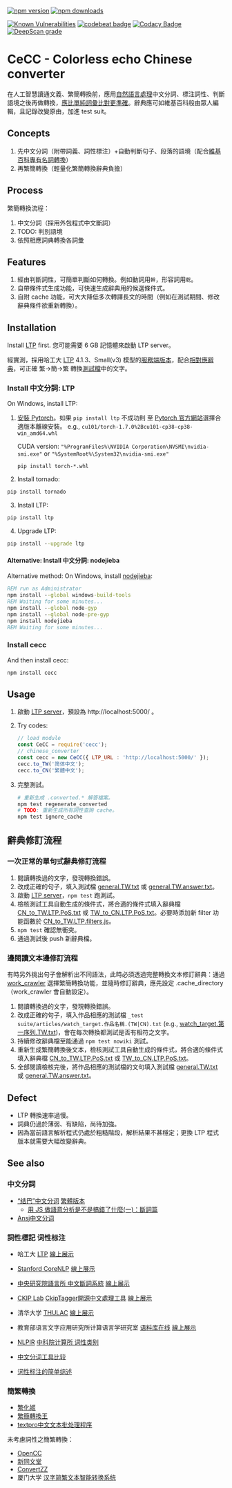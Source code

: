 ﻿[![npm version](https://badge.fury.io/js/cecc.svg)](https://www.npmjs.com/package/cecc)
[![npm downloads](https://img.shields.io/npm/dm/cecc.svg)](https://www.npmjs.com/package/cecc)
<!--
[![Travis CI Build Status](https://travis-ci.com/kanasimi/Chinese_converter.svg?branch=master)](https://travis-ci.com/kanasimi/Chinese_converter)
[![codecov](https://codecov.io/gh/kanasimi/Chinese_converter/branch/master/graph/badge.svg)](https://codecov.io/gh/kanasimi/Chinese_converter)
-->

[![Known Vulnerabilities](https://snyk.io/test/github/kanasimi/Chinese_converter/badge.svg?targetFile=package.json)](https://snyk.io/test/github/kanasimi/Chinese_converter?targetFile=package.json)
[![codebeat badge](https://codebeat.co/badges/e358b88e-dff0-465f-aa7b-b5f972dee085)](https://codebeat.co/projects/github-com-kanasimi-chinese_converter-master)
[![Codacy Badge](https://app.codacy.com/project/badge/Grade/fd590585ec734d3b90e701da95cca8b2)](https://www.codacy.com/gh/kanasimi/Chinese_converter/dashboard?utm_source=github.com&amp;utm_medium=referral&amp;utm_content=kanasimi/Chinese_converter&amp;utm_campaign=Badge_Grade)
[![DeepScan grade](https://deepscan.io/api/teams/4788/projects/14427/branches/268541/badge/grade.svg)](https://deepscan.io/dashboard#view=project&tid=4788&pid=14427&bid=268541)

# CeCC - Colorless echo Chinese converter
在人工智慧讀通文義、繁簡轉換前，應用[自然語言處理](https://zh.wikipedia.org/wiki/%E8%87%AA%E7%84%B6%E8%AF%AD%E8%A8%80%E5%A4%84%E7%90%86)中文分詞、標注詞性、判斷語境之後再做轉換，[應比單純詞彙比對更準確](https://www.ccjk.com/word%E4%B8%AD%E6%96%87%E7%AE%80%E7%B9%81%E8%BD%AC%E6%8D%A2%E5%AD%98%E5%9C%A8%E7%9A%84%E9%97%AE%E9%A2%98%E4%B8%8E%E8%A7%A3%E5%86%B3%E5%AF%B9%E7%AD%96-%E8%BD%AC%E8%BD%BD/)。辭典應可如維基百科般由眾人編輯，且記錄改變原由，加進 test suit。

## Concepts
1. 先中文分詞（附帶詞義、詞性標注）+自動判斷句子、段落的語境（配合[維基百科專有名詞轉換](https://zh.wikipedia.org/wiki/Wikipedia:%E5%AD%97%E8%A9%9E%E8%BD%89%E6%8F%9B%E8%99%95%E7%90%86/%E5%85%AC%E5%85%B1%E8%BD%89%E6%8F%9B%E7%B5%84)）
2. 再繁簡轉換（輕量化繁簡轉換辭典負擔）

## Process
繁簡轉換流程： 
1. 中文分詞（採用外包程式中文斷詞）
2. TODO: 判別語境
3. 依照相應詞典轉換各詞彙

## Features
1. 經由判斷詞性，可簡單判斷如何轉換。例如動詞用<code>幹</code>，形容詞用<code>乾</code>。
2. 自帶條件式生成功能，可快速生成辭典用的候選條件式。
3. 自附 cache 功能，可大大降低多次轉譯長文的時間（例如在測試期間、修改辭典條件欲重新轉換）。

## Installation
Install [LTP](https://github.com/HIT-SCIR/ltp) first. 您可能需要 6 GB 記憶體來啟動 LTP server。

經實測，採用哈工大 [LTP](https://github.com/HIT-SCIR/ltp) 4.1.3、Small(v3) 模型的[服務端版本](http://ltp.ai/docs/quickstart.html#ltp-server)，配合[相對應辭典](dictionaries/CN_to_TW.LTP.PoS.txt)，可正確 繁→簡→繁 轉換[測試檔](_test%20suite/articles)中的文字。

### Install 中文分詞: LTP
On Windows, install LTP:
1. [安裝 Pytorch](https://codertw.com/%E7%A8%8B%E5%BC%8F%E8%AA%9E%E8%A8%80/635797/)。如果 `pip install ltp` 不成功則
   至 [Pytorch 官方網站](http://pytorch.org/)選擇合適版本離線安裝。 e.g., `cu101/torch-1.7.0%2Bcu101-cp38-cp38-win_amd64.whl`

   CUDA version: `"%ProgramFiles%\NVIDIA Corporation\NVSMI\nvidia-smi.exe"` or `"%SystemRoot%\System32\nvidia-smi.exe"`

   `pip install torch-*.whl`

2. Install tornado:
```cmd
pip install tornado
```

3. Install LTP:
```cmd
pip install ltp
```

4. Upgrade LTP:
```cmd
pip install --upgrade ltp
```

#### Alternative: Install 中文分詞: nodejieba
Alternative method: On Windows, install [nodejieba](https://github.com/yanyiwu/nodejieba):
```cmd
REM run as Administrator
npm install --global windows-build-tools
REM Waiting for some minutes...
npm install --global node-gyp
npm install --global node-pre-gyp
npm install nodejieba
REM Waiting for some minutes...
```

### Install cecc
And then install cecc:

```bash
npm install cecc
```

## Usage
1. 啟動 [LTP server](http://ltp.ai/docs/quickstart.html#ltp-server)，預設為 http://localhost:5000/ 。

2. Try codes:
   ```javascript
   // load module
   const CeCC = require('cecc');
   // chinese_converter
   const cecc = new CeCC({ LTP_URL : 'http://localhost:5000/' });
   cecc.to_TW('简体中文');
   cecc.to_CN('繁體中文');
   ```
3. 完整測試。
   ```sh
   # 重新生成 .converted.* 解答檔案。
   npm test regenerate_converted
   # TODO: 重新生成所有詞性查詢 cache。
   npm test ignore_cache
   ```

## 辭典修訂流程
### 一次正常的單句式辭典修訂流程
1. 閱讀轉換過的文字，發現轉換錯誤。
2. 改成正確的句子，填入測試檔 [general.TW.txt](_test%20suite/articles/general.TW.txt) 或 [general.TW.answer.txt](_test%20suite/articles/general.TW.answer.txt)。
3. 啟動 [LTP server](http://ltp.ai/docs/quickstart.html#ltp-server)，`npm test` 跑測試。
4. 檢核測試工具自動生成的條件式，將合適的條件式填入辭典檔 [CN_to_TW.LTP.PoS.txt](dictionaries/CN_to_TW.LTP.PoS.txt) 或 [TW_to_CN.LTP.PoS.txt](dictionaries/TW_to_CN.LTP.PoS.txt)。必要時添加新 filter 功能函數於 [CN_to_TW.LTP.filters.js](dictionaries/CN_to_TW.LTP.filters.js)。
5. `npm test` 確認無衝突。
6. 通過測試後 push 新辭典檔。

### 邊閱讀文本邊修訂流程
有時另外挑出句子會解析出不同語法，此時必須透過完整轉換文本修訂辭典：通過 [work_crawler](https://github.com/kanasimi/work_crawler) 選擇繁簡轉換功能，並隨時修訂辭典，應先設定 .cache_directory（work_crawler 會自動設定）。
1. 閱讀轉換過的文字，發現轉換錯誤。
2. 改成正確的句子，填入作品相應的測試檔 `_test suite/articles/watch_target.作品名稱.(TW|CN).txt` (e.g., [watch_target.第一序列.TW.txt](_test%20suite/articles/watch_target.第一序列.TW.txt))，會在每次轉換都測試是否有相符之文字。
3. 持續修改辭典檔至能通過 `npm test nowiki` 測試。
4. 重新生成繁簡轉換後文本，檢核測試工具自動生成的條件式，將合適的條件式填入辭典檔 [CN_to_TW.LTP.PoS.txt](dictionaries/CN_to_TW.LTP.PoS.txt) 或 [TW_to_CN.LTP.PoS.txt](dictionaries/TW_to_CN.LTP.PoS.txt)。
5. 全部閱讀檢核完後，將作品相應的測試檔的文句填入測試檔 [general.TW.txt](_test%20suite/articles/general.TW.txt) 或 [general.TW.answer.txt](_test%20suite/articles/general.TW.answer.txt)。

## Defect
* LTP 轉換速率過慢。
* 詞典仍過於薄弱、有缺陷，尚待加強。
* 因為當前語言解析程式仍處於粗糙階段，解析結果不甚穩定；更換 LTP 程式版本就需要大幅改變辭典。

## See also
### 中文分詞
* [“结巴”中文分词](https://github.com/fxsjy/jieba) [繁體版本](https://github.com/ldkrsi/jieba-zh_TW)
   * [用 JS 做語意分析是不是搞錯了什麼(一)：斷詞篇](https://noob.tw/js-nlp-jieba/)
* [Ansj中文分词](https://github.com/NLPchina/ansj_seg)

### 詞性標記 词性标注
* 哈工大 [LTP](https://github.com/HIT-SCIR/ltp) [線上展示](http://ltp.ai/demo.html)
* [Stanford CoreNLP](https://stanfordnlp.github.io/CoreNLP/) [線上展示](https://corenlp.run/)
* [中央研究院語言所 中文斷詞系統](http://ckipsvr.iis.sinica.edu.tw/) [線上展示](http://sunlight.iis.sinica.edu.tw/uwextract/demo.htm)
* [CKIP Lab](https://ckip.iis.sinica.edu.tw/) [CkipTagger開源中文處理工具](https://github.com/ckiplab/ckiptagger) [線上展示](https://ckip.iis.sinica.edu.tw/service/corenlp/)
* 清华大学 [THULAC](http://thulac.thunlp.org/) [線上展示](http://thulac.thunlp.org/demo)
* 教育部语言文字应用研究所计算语言学研究室 [语料库在线](http://corpus.zhonghuayuwen.org/index.aspx) [線上展示](http://corpus.zhonghuayuwen.org/CpsWParser.aspx)

* [NLPIR](https://github.com/NLPIR-team/NLPIR) [中科院计算所 词性类别](http://103.242.175.216:197/nlpir/)

* [中文分词工具比较](https://blog.csdn.net/zzzzlei123123123/article/details/104227223)
* [词性标注的简单综述](https://www.zzjw.cc/2019/11/23/pos-review/)

### 簡繁轉換
* [繁化姬](https://zhconvert.org/)
* [繁簡轉換王](https://convert.tw/)
* [textpro中文文本批处理程序](https://www.fodian.net/tools/)

未考慮詞性之簡繁轉換：
* [OpenCC](https://github.com/BYVoid/OpenCC)
* [新同文堂](https://github.com/tongwentang/tongwen-core)
* [ConvertZZ](https://github.com/flier268/ConvertZZ)
* 厦门大学 [汉字简繁文本智能转换系统](http://jf.xmu.edu.cn/)
